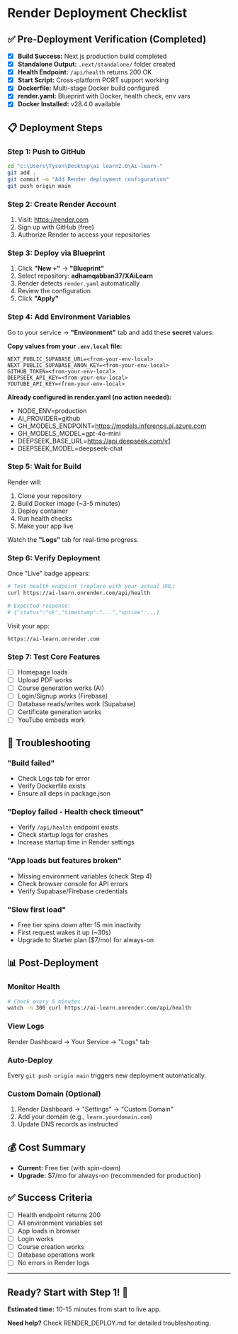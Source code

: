 # Render Deployment Checklist

## ✅ Pre-Deployment Verification (Completed)

- [x] **Build Success:** Next.js production build completed
- [x] **Standalone Output:** `.next/standalone/` folder created
- [x] **Health Endpoint:** `/api/health` returns 200 OK
- [x] **Start Script:** Cross-platform PORT support working
- [x] **Dockerfile:** Multi-stage Docker build configured
- [x] **render.yaml:** Blueprint with Docker, health check, env vars
- [x] **Docker Installed:** v28.4.0 available

## 📋 Deployment Steps

### Step 1: Push to GitHub
```bash
cd "c:\Users\Tyson\Desktop\ai learn2.0\Ai-learn-"
git add .
git commit -m "Add Render deployment configuration"
git push origin main
```

### Step 2: Create Render Account
1. Visit: https://render.com
2. Sign up with GitHub (free)
3. Authorize Render to access your repositories

### Step 3: Deploy via Blueprint
1. Click **"New +"** → **"Blueprint"**
2. Select repository: **adhamqabban37/XAiLearn**
3. Render detects `render.yaml` automatically
4. Review the configuration
5. Click **"Apply"**

### Step 4: Add Environment Variables
Go to your service → **"Environment"** tab and add these **secret** values:

**Copy values from your `.env.local` file:**

```env
NEXT_PUBLIC_SUPABASE_URL=<from-your-env-local>
NEXT_PUBLIC_SUPABASE_ANON_KEY=<from-your-env-local>
GITHUB_TOKEN=<from-your-env-local>
DEEPSEEK_API_KEY=<from-your-env-local>
YOUTUBE_API_KEY=<from-your-env-local>
```

**Already configured in render.yaml (no action needed):**
- NODE_ENV=production
- AI_PROVIDER=github
- GH_MODELS_ENDPOINT=https://models.inference.ai.azure.com
- GH_MODELS_MODEL=gpt-4o-mini
- DEEPSEEK_BASE_URL=https://api.deepseek.com/v1
- DEEPSEEK_MODEL=deepseek-chat

### Step 5: Wait for Build
Render will:
1. Clone your repository
2. Build Docker image (~3-5 minutes)
3. Deploy container
4. Run health checks
5. Make your app live

Watch the **"Logs"** tab for real-time progress.

### Step 6: Verify Deployment
Once "Live" badge appears:

```bash
# Test health endpoint (replace with your actual URL)
curl https://ai-learn.onrender.com/api/health

# Expected response:
# {"status":"ok","timestamp":"...","uptime":...}
```

Visit your app:
```
https://ai-learn.onrender.com
```

### Step 7: Test Core Features
- [ ] Homepage loads
- [ ] Upload PDF works
- [ ] Course generation works (AI)
- [ ] Login/Signup works (Firebase)
- [ ] Database reads/writes work (Supabase)
- [ ] Certificate generation works
- [ ] YouTube embeds work

## 🔧 Troubleshooting

### "Build failed"
- Check Logs tab for error
- Verify Dockerfile exists
- Ensure all deps in package.json

### "Deploy failed - Health check timeout"
- Verify `/api/health` endpoint exists
- Check startup logs for crashes
- Increase startup time in Render settings

### "App loads but features broken"
- Missing environment variables (check Step 4)
- Check browser console for API errors
- Verify Supabase/Firebase credentials

### "Slow first load"
- Free tier spins down after 15 min inactivity
- First request wakes it up (~30s)
- Upgrade to Starter plan ($7/mo) for always-on

## 📊 Post-Deployment

### Monitor Health
```bash
# Check every 5 minutes
watch -n 300 curl https://ai-learn.onrender.com/api/health
```

### View Logs
Render Dashboard → Your Service → "Logs" tab

### Auto-Deploy
Every `git push origin main` triggers new deployment automatically.

### Custom Domain (Optional)
1. Render Dashboard → "Settings" → "Custom Domain"
2. Add your domain (e.g., `learn.yourdomain.com`)
3. Update DNS records as instructed

## 💰 Cost Summary
- **Current:** Free tier (with spin-down)
- **Upgrade:** $7/mo for always-on (recommended for production)

## ✅ Success Criteria
- [ ] Health endpoint returns 200
- [ ] All environment variables set
- [ ] App loads in browser
- [ ] Login works
- [ ] Course creation works
- [ ] Database operations work
- [ ] No errors in Render logs

---

## Ready? Start with Step 1! 🚀

**Estimated time:** 10-15 minutes from start to live app.

**Need help?** Check RENDER_DEPLOY.md for detailed troubleshooting.
